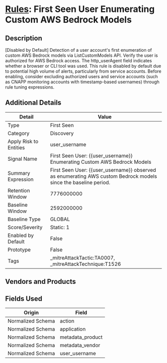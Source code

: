 # [Rules](README.md): First Seen User Enumerating Custom AWS Bedrock Models

## Description
[Disabled by Default] Detection of a user account's first enumeration of custom AWS Bedrock models via ListCustomModels API. Verify the user is authorized for AWS Bedrock access. The http_userAgent field indicates whether a browser or CLI tool was used. This rule is disabled by default due to potential high volume of alerts, particularly from service accounts. Before enabling, consider excluding authorized users and service accounts (such as CNAPP monitoring accounts with timestamp-based usernames) through rule tuning expressions.

## Additional Details
|Detail|Value|
|----|----|
|Type|First Seen|
|Category|Discovery|
|Apply Risk to Entities|user_username|
|Signal Name|First Seen User: {{user_username}} Enumerating Custom AWS Bedrock Models|
|Summary Expression|First Seen User: {{user_username}} observed as enumerating AWS custom Bedrock models since the baseline period.|
|Retention Window|7776000000|
|Baseline Window|2592000000|
|Baseline Type|GLOBAL|
|Score/Severity|Static: 1|
|Enabled by Default|False|
|Prototype|False|
|Tags|_mitreAttackTactic:TA0007, _mitreAttackTechnique:T1526|
## Vendors and Products


## Fields Used

|Origin|Field|
|----|----|
|Normalized Schema|action|
|Normalized Schema|application|
|Normalized Schema|metadata_product|
|Normalized Schema|metadata_vendor|
|Normalized Schema|user_username|


